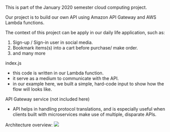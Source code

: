 This is part of the January 2020 semester cloud computing project.

Our project is to build our own API using Amazon API Gateway and AWS Lambda functions.

The context of this project can be apply in our daily life application, such as:
  1. Sign-up / Sign-in user in social media.
  2. Bookmark items(s) into a cart before purchase/ make order. 
  3. and many more

index.js
- this code is written in our Lambda function.
- it serve as a medium to communicate with the API.
- in our example here, we built a simple, hard-code input to show how the flow will looks like.

API Gateway service (not included here)
 - API helps in handling protocol translations, and is especially useful when clients built with microservices make use of multiple,       disparate APIs.


Architecture overview: 
![](desktop/arch.png)


